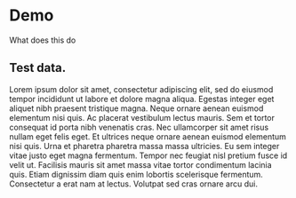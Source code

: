 # Demo 
What does this do 

## Test data. 
Lorem ipsum dolor sit amet, consectetur adipiscing elit, sed do eiusmod tempor incididunt ut labore et dolore magna aliqua. Egestas integer eget aliquet nibh praesent tristique magna. Neque ornare aenean euismod elementum nisi quis. Ac placerat vestibulum lectus mauris. Sem et tortor consequat id porta nibh venenatis cras. Nec ullamcorper sit amet risus nullam eget felis eget. Et ultrices neque ornare aenean euismod elementum nisi quis. Urna et pharetra pharetra massa massa ultricies. Eu sem integer vitae justo eget magna fermentum. Tempor nec feugiat nisl pretium fusce id velit ut. Facilisis mauris sit amet massa vitae tortor condimentum lacinia quis. Etiam dignissim diam quis enim lobortis scelerisque fermentum. Consectetur a erat nam at lectus. Volutpat sed cras ornare arcu dui.